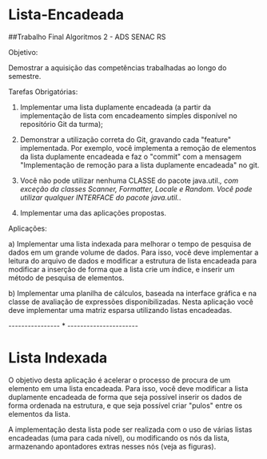 # Lista-Encadeada
##Trabalho Final Algoritmos 2 - ADS SENAC RS

Objetivo:

Demostrar a aquisição das competências trabalhadas ao longo do semestre.

Tarefas Obrigatórias:

1. Implementar uma lista duplamente encadeada (a partir da implementação de lista com encadeamento simples disponível no repositório Git da turma);

2. Demonstrar a utilização correta do Git, gravando cada "feature" implementada. Por exemplo, você implementa a remoção de elementos da lista duplamente encadeada e faz o "commit" com a mensagem "Implementação de remoção para a lista duplamente encadeada" no git.

3. Você não pode utilizar nenhuma CLASSE do pacote java.util.*, com exceção da classes Scanner, Formatter, Locale e Random. Você pode utilizar qualquer INTERFACE do pacote java.util.*.

4. Implementar uma das aplicações propostas.

Aplicações:

a) Implementar uma lista indexada para melhorar o tempo de pesquisa de dados em um grande volume de dados. Para isso, você deve implementar a leitura do arquivo de dados e modificar a estrutura de lista encadeada para modificar a inserção de forma que a lista crie um índice, e inserir um método de pesquisa de elementos.

b) Implementar uma planilha de cálculos, baseada na interface gráfica e na classe de avaliação de expressões disponibilizadas. Nesta aplicação você deve implementar uma matriz esparsa utilizando listas encadeadas.

---------------- * ----------------------

Lista Indexada
==============

O objetivo desta aplicação é acelerar o processo de procura de um elemento em uma lista encadeada. Para isso, você deve modificar a lista duplamente encadeada de forma que seja possível inserir os dados de forma ordenada na estrutura, e que seja possível criar "pulos" entre os elementos da lista.

A implementação desta lista pode ser realizada com o uso de várias listas encadeadas (uma para cada nível), ou modificando os nós da lista, armazenando apontadores extras nesses nós (veja as figuras).
